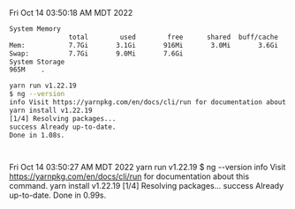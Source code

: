 Fri Oct 14 03:50:18 AM MDT 2022
```bash
System Memory
               total        used        free      shared  buff/cache   available
Mem:           7.7Gi       3.1Gi       916Mi       3.0Mi       3.6Gi       4.2Gi
Swap:          7.7Gi       9.0Mi       7.6Gi
System Storage
965M	.
```
```bash
yarn run v1.22.19
$ ng --version
info Visit https://yarnpkg.com/en/docs/cli/run for documentation about this command.
yarn install v1.22.19
[1/4] Resolving packages...
success Already up-to-date.
Done in 1.08s.
```
```bash
```
```bash
```
Fri Oct 14 03:50:27 AM MDT 2022
yarn run v1.22.19
$ ng --version
info Visit https://yarnpkg.com/en/docs/cli/run for documentation about this command.
yarn install v1.22.19
[1/4] Resolving packages...
success Already up-to-date.
Done in 0.99s.
```
